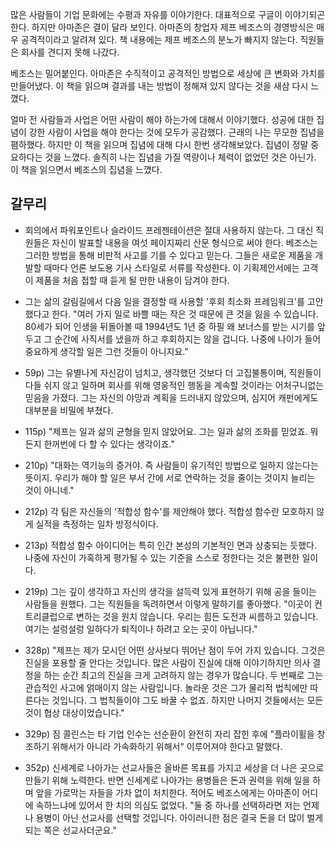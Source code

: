 많은 사람들이 기업 문화에는 수평과 자유를 이야기한다. 대표적으로 구글이 이야기되곤 한다. 하지만 아마존은 결이 달라 보인다. 아마존의 창업자 제프 베조스의 경영방식은 매우 공격적이라고 알려져 있다. 책 내용에는 제프 베조스의 분노가 빠지지 않는다. 직원들은 회사를 견디지 못해 나갔다.

베조스는 밀어붙인다. 아마존은 수직적이고 공격적인 방법으로 세상에 큰 변화와 가치를 만들어냈다. 이 책을 읽으며 결과를 내는 방법이 정해져 있지 않다는 것을 새삼 다시 느꼈다.

얼마 전 사람들과 사업은 어떤 사람이 해야 하는가에 대해서 이야기했다. 성공에 대한 집념이 강한 사람이 사업을 해야 한다는 것에 모두가 공감했다. 근래의 나는 무모한 집념을 폄하했다. 하지만 이 책을 읽으며 집념에 대해 다시 한번 생각해보았다. 집념이 정말 중요하다는 것을 느꼈다. 솔직히 나는 집념을 가질 역량이나 체력이 없었던 것은 아닌가. 이 책을 읽으면서 베조스의 집념을 느꼈다.

## 갈무리

- 회의에서 파워포인트나 슬라이드 프레젠테이션은 절대 사용하지 않는다. 그 대신 직원들은 자신이 발표할 내용을 여섯 페이지짜리 산문 형식으로 써야 한다. 베조스는 그러한 방법을 통해 비판적 사고를 기를 수 있다고 믿는다. 그들은 새로운 제품을 개발할 때마다 언론 보도용 기사 스타일로 서류를 작성한다. 이 기획제안서에는 고객이 제품을 처음 접할 때 듣게 될 만한 내용이 담겨야 한다.

- 그는 삶의 갈림길에서 다음 일을 결정할 때 사용할 '후회 최소화 프레임워크'를 고안했다고 한다. "여러 가지 일로 바쁠 때는 작은 것 때문에 큰 것을 잃을 수 있습니다. 80세가 되어 인생을 뒤돌아볼 때 1994년도 1년 중 하필 왜 보너스를 받는 시기를 앞두고 그 순간에 사직서를 냈을까 하고 후회하지는 않을 겁니다. 나중에 나이가 들어 중요하게 생각할 일은 그런 것들이 아니지요."

- 59p) 그는 유별나게 자신감이 넘치고, 생각했던 것보다 더 고집불통이며, 직원들이 다들 쉬지 않고 일하며 회사를 위해 영웅적인 행동을 계속할 것이라는 어처구니없는 믿음을 가졌다. 그는 자신의 야망과 계획을 드러내지 않았으며, 심지어 캐펀에게도 대부분을 비밀에 부쳤다.

- 115p) "제프는 일과 삶의 균형을 믿지 않았어요. 그는 일과 삶의 조화를 믿었죠. 뭐든지 한꺼번에 다 할 수 있다는 생각이죠."

- 210p) "대화는 역기능의 증거야. 즉 사람들이 유기적인 방법으로 일하지 않는다는 뜻이지. 우리가 해야 할 일은 부서 간에 서로 연락하는 것을 줄이는 것이지 늘리는 것이 아니네."

- 212p) 각 팀은 자신들의 '적합성 함수'를 제안해야 했다. 적합성 함수란 모호하지 않게 실적을 측정하는 일차 방정식이다.

- 213p) 적합성 함수 아이디어는 특히 인간 본성의 기본적인 면과 상충되는 듯했다. 나중에 자신이 가혹하게 평가될 수 있는 기준을 스스로 정한다는 것은 불편한 일이다.

- 219p) 그는 깊이 생각하고 자신의 생각을 설득력 있게 표현하기 위해 공을 들이는 사람들을 원했다. 그는 직원들을 독려하면서 이렇게 말하기를 좋아했다. "이곳이 컨트리클럽으로 변하는 것을 원치 않습니다. 우리는 힘든 도전과 씨름하고 있습니다. 여기는 설렁설렁 일하다가 퇴직이나 하려고 오는 곳이 아닙니다."

- 328p) "제프는 제가 모시던 어떤 상사보다 뛰어난 점이 두어 가지 있습니다. 그것은 진실을 포용할 줄 안다는 것입니다. 많은 사람이 진실에 대해 이야기하지만 의사 결정을 하는 순간 최고의 진실을 크게 고려하지 않는 경우가 많습니다. 두 번째로 그는 관습적인 사고에 얽매이지 않는 사람입니다. 놀라운 것은 그가 물리적 법칙에만 따른다는 것입니다. 그 법칙들이야 그도 바꿀 수 없죠. 하지만 나머지 것들에서는 모든 것이 협상 대상이었습니다."

- 329p) 짐 콜린스는 타 기업 인수는 선순환이 완전히 자리 잡힌 후에 "플라이휠을 창조하기 위해서가 아니라 가속화하기 위해서" 이루어져야 한다고 말했다.

- 352p) 신세계로 나아가는 선교사들은 올바른 목표를 가지고 세상을 더 나은 곳으로 만들기 위해 노력한다. 반면 신세계로 나아가는 용병들은 돈과 권력을 위해 일을 하며 앞을 가로막는 자들을 가차 없이 처치한다. 적어도 베조스에게는 아마존이 어디에 속하느냐에 있어서 한 치의 의심도 없었다. "둘 중 하나를 선택하라면 저는 언제나 용병이 아닌 선교사를 선택할 것입니다. 아이러니한 점은 결국 돈을 더 많이 벌게 되는 쪽은 선교사더군요."